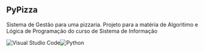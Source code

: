 ## PyPizza
Sistema de Gestão para uma pizzaria. Projeto para a matéria de Algoritimo e Lógica de Programação do curso de Sistema de Informação

<img align="center" alt="Visual Studio Code" src="https://img.shields.io/badge/Visual_Studio_Code-0078D4?style=for-the-badge&logo=visual%20studio%20code&logoColor=white" /><img align="center" alt="Python" src="https://img.shields.io/badge/Python-14354C?style=for-the-badge&logo=python&logoColor=white" />
